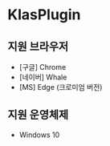 # KlasPlugin

## 지원 브라우저
* [구글] Chrome
* [네이버] Whale
* [MS] Edge (크로미엄 버전)

## 지원 운영체제
* Windows 10
